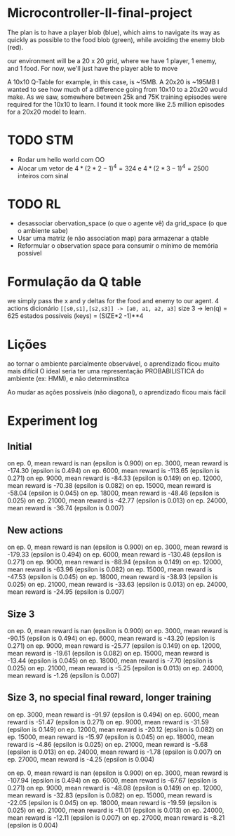 # Microcontroller-II-final-project

The plan is to have a player blob (blue), which aims to navigate its way as quickly as possible to the food blob (green), while avoiding the enemy blob (red).

 our environment will be a 20 x 20 grid, where we have 1 player, 1 enemy, and 1 food. For now, we'll just have the player able to move

A 10x10 Q-Table for example, in this case, is ~15MB. A 20x20 is ~195MB
I wanted to see how much of a difference going from 10x10 to a 20x20 would make. As we saw, somewhere between 25k and 75K training episodes were required for the 10x10 to learn. I found it took more like 2.5 million episodes for a 20x20 model to learn.


# TODO STM
* Rodar um hello world com OO
* Alocar um vetor de $4*(2*2 -1)^4=324$ e $4*(2*3-1)^4=2500$ inteiros com sinal

# TODO RL
* desassociar obervation_space (o que o agente vê) da grid_space (o que o ambiente sabe)
* Usar uma matriz (e não association map) para armazenar a qtable
* Reformular o observation space para consumir o mínimo de memória possível

# Formulação da Q table
we simply pass the x and y deltas for the food and enemy to our agent.
4 actions
dicionário `[[s0,s1],[s2,s3]] -> [a0, a1, a2, a3]`
size 3 -> len(q) = 625 estados possíveis (keys) = (SIZE*2 -1)**4

# Lições
ao tornar o ambiente parcialmente observável, o aprendizado ficou muito mais difícil
O ideal seria ter uma representação PROBABILISTICA do ambiente (ex: HMM), e não determinstítca

Ao mudar as ações possíveis (não diagonal), o aprendizado ficou mais fácil

# Experiment log
## Initial
on ep. 0, mean reward is nan (epsilon is 0.900)
on ep. 3000, mean reward is -174.30 (epsilon is 0.494)
on ep. 6000, mean reward is -113.65 (epsilon is 0.271)
on ep. 9000, mean reward is -84.33 (epsilon is 0.149)
on ep. 12000, mean reward is -70.38 (epsilon is 0.082)
on ep. 15000, mean reward is -58.04 (epsilon is 0.045)
on ep. 18000, mean reward is -48.46 (epsilon is 0.025)
on ep. 21000, mean reward is -42.77 (epsilon is 0.013)
on ep. 24000, mean reward is -36.74 (epsilon is 0.007)

## New actions
on ep. 0, mean reward is nan (epsilon is 0.900)
on ep. 3000, mean reward is -179.33 (epsilon is 0.494)
on ep. 6000, mean reward is -130.48 (epsilon is 0.271)
on ep. 9000, mean reward is -88.94 (epsilon is 0.149)
on ep. 12000, mean reward is -63.96 (epsilon is 0.082)
on ep. 15000, mean reward is -47.53 (epsilon is 0.045)
on ep. 18000, mean reward is -38.93 (epsilon is 0.025)
on ep. 21000, mean reward is -33.63 (epsilon is 0.013)
on ep. 24000, mean reward is -24.95 (epsilon is 0.007)

## Size 3
on ep. 0, mean reward is nan (epsilon is 0.900)
on ep. 3000, mean reward is -90.15 (epsilon is 0.494)
on ep. 6000, mean reward is -43.20 (epsilon is 0.271)
on ep. 9000, mean reward is -25.77 (epsilon is 0.149)
on ep. 12000, mean reward is -19.61 (epsilon is 0.082)
on ep. 15000, mean reward is -13.44 (epsilon is 0.045)
on ep. 18000, mean reward is -7.70 (epsilon is 0.025)
on ep. 21000, mean reward is -5.25 (epsilon is 0.013)
on ep. 24000, mean reward is -1.26 (epsilon is 0.007)

## Size 3, no special final reward, longer training
on ep. 3000, mean reward is -91.97 (epsilon is 0.494)
on ep. 6000, mean reward is -51.47 (epsilon is 0.271)
on ep. 9000, mean reward is -31.59 (epsilon is 0.149)
on ep. 12000, mean reward is -20.12 (epsilon is 0.082)
on ep. 15000, mean reward is -15.97 (epsilon is 0.045)
on ep. 18000, mean reward is -4.86 (epsilon is 0.025)
on ep. 21000, mean reward is -5.68 (epsilon is 0.013)
on ep. 24000, mean reward is -1.78 (epsilon is 0.007)
on ep. 27000, mean reward is -4.25 (epsilon is 0.004)





on ep. 0, mean reward is nan (epsilon is 0.900)
on ep. 3000, mean reward is -107.94 (epsilon is 0.494)
on ep. 6000, mean reward is -67.67 (epsilon is 0.271)
on ep. 9000, mean reward is -48.08 (epsilon is 0.149)
on ep. 12000, mean reward is -32.83 (epsilon is 0.082)
on ep. 15000, mean reward is -22.05 (epsilon is 0.045)
on ep. 18000, mean reward is -19.59 (epsilon is 0.025)
on ep. 21000, mean reward is -11.01 (epsilon is 0.013)
on ep. 24000, mean reward is -12.11 (epsilon is 0.007)
on ep. 27000, mean reward is -8.21 (epsilon is 0.004)



